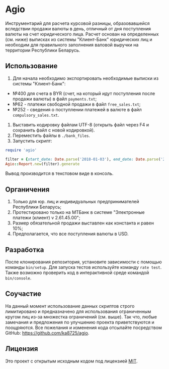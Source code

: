 # Agio

Инструментарий для расчета курсовой разницы, образовавшейся вследствии продажи валюты в день, отличный от дня поступления валюты на счет юридического лица. Расчет основан на определенных (см. ниже) выписках из системы "Клиент-Банк" юридических лиц и необходим для правильного заполнения валовой выручки на территории Республики Беларусь.

## Использование

1. Для начала необходимо экспортировать необходимые выписки из системы "Клиент-Банк":
  - №400 для счета в BYR (счет, на который идут поступления после продажи валюты) в файл `payments.txt`;
  - №62 - платежи свободной продажи в файл `free_sales.txt`;
  - №252 - сведения о поступлении платежей в валюте в файл `compulsory_sales.txt`.

1. Выставить кодировку файлам UTF-8 (открыть файл через F4 и сохранить файл с новой кодировкой).
1. Переместить файлы в `./bank_files`.
1. Запустить скрипт:

```ruby
require 'agio'

filter = {start_date: Date.parse('2018-01-03'), end_date: Date.parse('2018-03-31')}
Agio::Report.new(filter).generate
```

Вывод производится в текстовом виде в консоль.

## Органичения

1. Только для юр. лиц и индивидуальных предпринимателей Республики Беларусь;
1. Протестировано только на МТБанк в системе "Электронные платежи (клиент) v 2.61.45.00";
1. Размер обязательной продажи выставлен как константа и равен 10%;
1. Предполагается, что все поступления валюты в USD.

## Разработка

После клонирования репозитория, установите зависимости с помощью команды `bin/setup`. Для запуска тестов используйте команду `rate test`. Также возможно проверить код в интерактивной среде командой `bin/console`.


## Соучастие

На данный момент использование данных скриптов строго лимитировано и предназначено для использования ограниченным кругом лиц из-за множестка ограничений (см. выше). Так что, любые замечания и предложения по улучшению проекта приветствуются и поощряются. Все пожелания и изменения кода отсылайте посредством GitHub: https://github.com/ka8725/agio.


## Лицензия

Это проект с открытым исходным кодом под лицензией [MIT](http://opensource.org/licenses/MIT).
